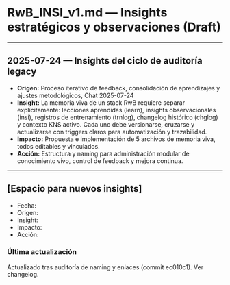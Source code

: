 # RwB_INSI_v1.md — Insights estratégicos y observaciones (Draft)

---

## 2025-07-24 — Insights del ciclo de auditoría legacy
- **Origen:** Proceso iterativo de feedback, consolidación de aprendizajes y ajustes metodológicos, Chat 2025-07-24
- **Insight:** La memoria viva de un stack RwB requiere separar explícitamente: lecciones aprendidas (learn), insights observacionales (insi), registros de entrenamiento (trnlog), changelog histórico (chglog) y contexto KNS activo. Cada uno debe versionarse, cruzarse y actualizarse con triggers claros para automatización y trazabilidad.
- **Impacto:** Propuesta e implementación de 5 archivos de memoria viva, todos editables y vinculados.
- **Acción:** Estructura y naming para administración modular de conocimiento vivo, control de feedback y mejora continua.

---

## [Espacio para nuevos insights]

- Fecha:
- Origen:
- Insight:
- Impacto:
- Acción:


### Última actualización

Actualizado tras auditoría de naming y enlaces (commit ec010c1). Ver changelog.
